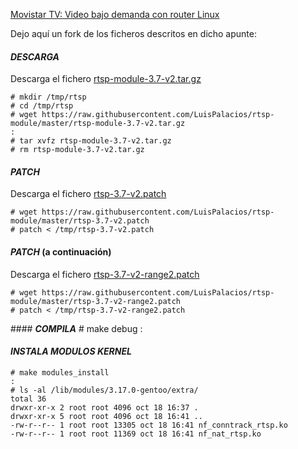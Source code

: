 

[Movistar TV: Video bajo demanda con router Linux](http://www.luispa.com/?p=378)


Dejo aquí un fork de los ficheros descritos en dicho apunte: 


#### ___DESCARGA___

Descarga el fichero [rtsp-module-3.7-v2.tar.gz](https://raw.githubusercontent.com/LuisPalacios/rtsp-module/master/rtsp-module-3.7-v2.tar.gz)
    
    # mkdir /tmp/rtsp
    # cd /tmp/rtsp
    # wget https://raw.githubusercontent.com/LuisPalacios/rtsp-module/master/rtsp-module-3.7-v2.tar.gz
    : 
    # tar xvfz rtsp-module-3.7-v2.tar.gz
    # rm rtsp-module-3.7-v2.tar.gz

#### ___PATCH___ 

Descarga el fichero [rtsp-3.7-v2.patch](https://raw.githubusercontent.com/LuisPalacios/rtsp-module/master/rtsp-3.7-v2.patch)

    # wget https://raw.githubusercontent.com/LuisPalacios/rtsp-module/master/rtsp-3.7-v2.patch
    # patch < /tmp/rtsp-3.7-v2.patch

#### ___PATCH___ (a continuación)

Descarga el fichero [rtsp-3.7-v2-range2.patch](https://raw.githubusercontent.com/LuisPalacios/rtsp-module/master/rtsp-3.7-v2-range2.patch)

    # wget https://raw.githubusercontent.com/LuisPalacios/rtsp-module/master/rtsp-3.7-v2-range2.patch
    # patch < /tmp/rtsp-3.7-v2-range2.patch


#### ___COMPILA___
    # make debug
    :

#### ___INSTALA MODULOS KERNEL___
    # make modules_install
    :
    # ls -al /lib/modules/3.17.0-gentoo/extra/
    total 36
    drwxr-xr-x 2 root root 4096 oct 18 16:37 .
    drwxr-xr-x 5 root root 4096 oct 18 16:41 ..
    -rw-r--r-- 1 root root 13305 oct 18 16:41 nf_conntrack_rtsp.ko
    -rw-r--r-- 1 root root 11369 oct 18 16:41 nf_nat_rtsp.ko
 
 
 
 
